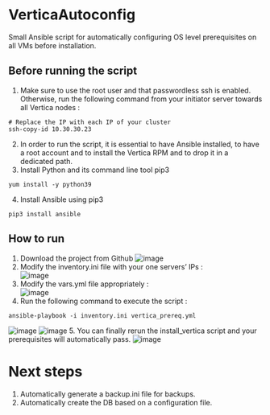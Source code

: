 # VerticaAutoconfig
Small Ansible script for automatically configuring OS level prerequisites on all VMs before installation.

## Before running the script
1. Make sure to use the root user and that passwordless ssh is enabled. Otherwise, run the following command from your initiator server towards all Vertica nodes :
```
# Replace the IP with each IP of your cluster
ssh-copy-id 10.30.30.23
```
2.  In order to run the script, it is essential to have Ansible installed, to have a root account and to install the Vertica RPM and to drop it in a dedicated path.
3. Install Python and its command line tool pip3
```
yum install -y python39
```
4. Install Ansible using pip3
```
pip3 install ansible
```

## How to run
1. Download the project from Github
![image](https://github.com/user-attachments/assets/b602ec9e-90f9-4ac7-b31d-5c5c4d7d9cf5)
2. Modify the inventory.ini file with your one servers’ IPs :</br>
![image](https://github.com/user-attachments/assets/f6b91c7e-6b8f-4f3a-81a8-3f6f5db4a57b)
3. Modify the vars.yml file appropriately :</br>
![image](https://github.com/user-attachments/assets/55deed8b-0552-4a82-85bb-b40cd8b1690b)
4. Run the following command to execute the script :
```
ansible-playbook -i inventory.ini vertica_prereq.yml
```
![image](https://github.com/user-attachments/assets/e62cdbce-c723-4f77-8665-5e0c0f3b7736)
![image](https://github.com/user-attachments/assets/f44674b6-f99e-4fd4-a802-c4394f08ba82)
5. You can finally rerun the install_vertica script and your prerequisites will automatically pass.
![image](https://github.com/user-attachments/assets/81923704-1493-4e8b-b396-9f3b7f45c70e)


# Next steps
1. Automatically generate a backup.ini file for backups.
2. Automatically create the DB based on a configuration file.
